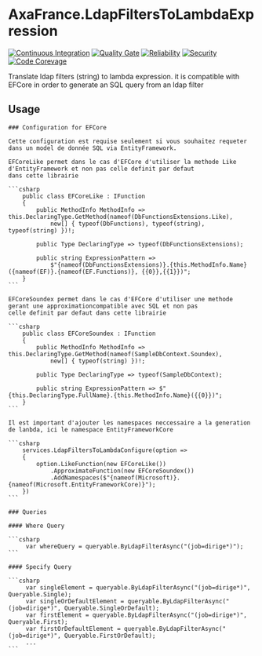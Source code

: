 # AxaFrance.LdapFiltersToLambdaExpression
[![Continuous Integration](https://github.com/AxaFrance/efcore-sqlexpressions/actions/workflows/efcore-sqlexpressions.yml/badge.svg)](https://github.com/AxaFrance/efcore-sqlexpressions/actions/workflows/efcore-sqlexpressions.yaml) [![Quality Gate](https://sonarcloud.io/api/project_badges/measure?project=AxaFrance_efcore-sqlexpressions&metric=alert_status)](https://sonarcloud.io/dashboard?id=AxaFrance_efcore-sqlexpressions) [![Reliability](https://sonarcloud.io/api/project_badges/measure?project=AxaFrance_efcore-sqlexpressions&metric=reliability_rating)](https://sonarcloud.io/component_measures?id=AxaFrance_efcore-sqlexpressions&metric=reliability_rating) [![Security](https://sonarcloud.io/api/project_badges/measure?project=AxaFrance_efcore-sqlexpressions&metric=security_rating)](https://sonarcloud.io/component_measures?id=AxaGuilDEv_ml-cli&metric=security_rating) [![Code Corevage](https://sonarcloud.io/api/project_badges/measure?project=AxaFrance_efcore-sqlexpressions&metric=coverage)](https://sonarcloud.io/component_measures?id=AxaFrance_efcore-sqlexpressions&metric=Coverage)


Translate ldap filters (string) to lambda expression. it is compatible with EFCore in order to generate an SQL query
from an ldap filter

## Usage
~~~~
### Configuration for EFCore

Cette configuration est requise seulement si vous souhaitez requeter dans un model de donnée SQL via EntityFramework.

EFCoreLike permet dans le cas d'EFCore d'utiliser la methode Like d'EntityFramework et non pas celle definit par defaut
dans cette librairie

```csharp
    public class EFCoreLike : IFunction
    {
        public MethodInfo MethodInfo => this.DeclaringType.GetMethod(nameof(DbFunctionsExtensions.Like),
            new[] { typeof(DbFunctions), typeof(string), typeof(string) })!;

        public Type DeclaringType => typeof(DbFunctionsExtensions);

        public string ExpressionPattern =>
            $"{nameof(DbFunctionsExtensions)}.{this.MethodInfo.Name}({nameof(EF)}.{nameof(EF.Functions)}, {{0}},{{1}})";
    }
```

EFCoreSoundex permet dans le cas d'EFCore d'utiliser une methode gerant une approximationcompatible avec SQL et non pas
celle definit par defaut dans cette librairie

```csharp
    public class EFCoreSoundex : IFunction
    {
        public MethodInfo MethodInfo => this.DeclaringType.GetMethod(nameof(SampleDbContext.Soundex),
            new[] { typeof(string) })!;

        public Type DeclaringType => typeof(SampleDbContext);

        public string ExpressionPattern => $"{this.DeclaringType.FullName}.{this.MethodInfo.Name}({{0}})";
    }
```

Il est important d'ajouter les namespaces neccessaire a la generation de lanbda, ici le namespace EntityFrameworkCore

```csharp
    services.LdapFiltersToLambdaConfigure(option =>
    {
        option.LikeFunction(new EFCoreLike())
            .ApproximateFunction(new EFCoreSoundex())
            .AddNamespaces($"{nameof(Microsoft)}.{nameof(Microsoft.EntityFrameworkCore)}");
    })
```

### Queries

#### Where Query

```csharp
     var whereQuery = queryable.ByLdapFilterAsync("(job=dirige*)");
```

#### Specify Query

```csharp
     var singleElement = queryable.ByLdapFilterAsync("(job=dirige*)", Queryable.Single);
     var singleOrDefaultElement = queryable.ByLdapFilterAsync("(job=dirige*)", Queryable.SingleOrDefault);
     var firstElement = queryable.ByLdapFilterAsync("(job=dirige*)", Queryable.First);
     var firstOrDefaultElement = queryable.ByLdapFilterAsync("(job=dirige*)", Queryable.FirstOrDefault);
     ...
```
